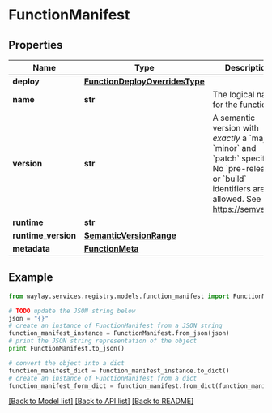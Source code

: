 # FunctionManifest


## Properties

Name | Type | Description | Notes
------------ | ------------- | ------------- | -------------
**deploy** | [**FunctionDeployOverridesType**](FunctionDeployOverridesType.md) |  | [optional] 
**name** | **str** | The logical name for the function. | 
**version** | **str** | A semantic version with _exactly_ a &#x60;major&#x60;, &#x60;minor&#x60; and &#x60;patch&#x60; specifier. No &#x60;pre-release&#x60; or &#x60;build&#x60; identifiers are allowed. See https://semver.org | 
**runtime** | **str** |  | 
**runtime_version** | [**SemanticVersionRange**](SemanticVersionRange.md) |  | [optional] 
**metadata** | [**FunctionMeta**](FunctionMeta.md) |  | 

## Example

```python
from waylay.services.registry.models.function_manifest import FunctionManifest

# TODO update the JSON string below
json = "{}"
# create an instance of FunctionManifest from a JSON string
function_manifest_instance = FunctionManifest.from_json(json)
# print the JSON string representation of the object
print FunctionManifest.to_json()

# convert the object into a dict
function_manifest_dict = function_manifest_instance.to_dict()
# create an instance of FunctionManifest from a dict
function_manifest_form_dict = function_manifest.from_dict(function_manifest_dict)
```
[[Back to Model list]](../README.md#documentation-for-models) [[Back to API list]](../README.md#documentation-for-api-endpoints) [[Back to README]](../README.md)


